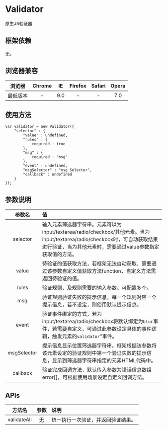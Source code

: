 # Validator
原生JS验证器

## 框架依赖

无。

## 浏览器兼容

|浏览器|Chrome|IE|Firefox|Safari|Opera|
|:----:|:-------:|:-------:|:------:|:-------:|:-------:|
|最低版本|-|9.0|-|-|7.0|

## 使用方法

	var validator = new Validator({
		"selector" : {
			"value" : undefined,
			"rules" : {
				required : true
			},
			"msg" : {
				required : "msg"
			},
			"event" : undefined,
			"msgSelector" : "msg_Selector",
			"callback" : undefined
		}
	});

## 参数说明

|参数名|值|
|:-------------------------------:|:------------------------------------------------------------------|
|selector|输入元素筛选器字符串。元素可以为input/textarea/radio/checkbox/其他元素。当为input/textarea/radio/checkbox时，可自动获取结果进行验证，当为其他元素时，需要通过value参数指定获取值的方法。|
|value|待验证的值获取方法，若框架无法自动获取，需要通过该参数自定义值获取方法function，自定义方法需返回待验证的值。|
|rules|验证规则，及规则需要的输入参数。可配置多个。|
|msg|验证规则验证失败的提示信息，每一个规则对应一个提示信息，若不设定，则使用默认提示信息。|
|event|验证事件绑定的方式，若为input/textarea/radio/checkbox将默认绑定为<code>blur</code>事件，若需要自定义，可通过此参数设定具体的事件逻辑，触发元素的<code>validator</code>"事件。|
|msgSelector|提示信息显示位置筛选器字符串。框架根据该参数将该元素设定的验证规则中第一个验证失败的提示信息，显示到筛选器字符串指定的元素HTML代码中。|
|callback|验证完成回调方法，默认传入参数为错误信息数组error[]，可根据使用场景设定自定义回调方法。|

## APIs

|方法名|参数|说明|
|:-------------------------------:|:-------------------------------:|:-----------------------------------------------|
|validateAll|无|统一执行一次验证，并返回验证结果。|
